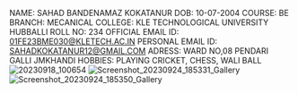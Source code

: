 NAME: SAHAD BANDENAMAZ KOKATANUR 
DOB: 10-07-2004
COURSE: BE 
BRANCH: MECANICAL 
COLLEGE: KLE TECHNOLOGICAL UNIVERSITY HUBBALLI 
ROLL NO: 234
OFFICIAL EMAIL ID: 01FE23BME030@KLETECH.AC.IN 
PERSONAL EMAIL ID: SAHADKOKATANUR12@GMAIL.COM 
ADRESS: WARD NO,08 PENDARI GALLI JMKHANDI
HOBBIES: PLAYING CRICKET, CHESS, WALI BALL
![20230918_100654](https://github.com/01fe23bme030/01fe23bme030/assets/145796919/bf91c032-2873-4db8-b59d-a7aa4ac95310)
![Screenshot_20230924_185331_Gallery](https://github.com/01fe23bme030/01fe23bme030/assets/145796919/32fa80a3-836f-4728-9695-b17593ffce13)
![Screenshot_20230924_185350_Gallery](https://github.com/01fe23bme030/01fe23bme030/assets/145796919/b8a382db-8901-451a-92ed-2b642b64c1bc)


